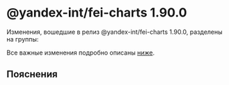 # @yandex-int/fei-charts 1.90.0

<!-- ЧЕЛОВЕЧЕСКОЕ ВСТУПЛЕНИЕ -->

Изменения, вошедшие в релиз @yandex-int/fei-charts 1.90.0, разделены на группы:

Все важные изменения подробно описаны [ниже](#Пояснения).

## Пояснения

